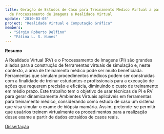 ```yaml
---
title: Geração de Estudos de Caso para Treinamento Médico Virtual a partir de Técnicas
  de Processamento de Imagens e Realidade Virtual
update: '2010-03-05'
project: "Realidade Virtual e Computação Gráfica"
members:
  - "Sérgio Roberto Delfino"
  - "Fátima L. S. Nunes"
---
```


**Resumo**

A Realidade Virtual (RV) e o Processamento de Imagens (PI) são grandes aliados para a construção de ferramentas virtuais de simulação e, neste contexto, a área de treinamento médico pode ser muito beneficiada. Ferramentas que simulam procedimentos médicos podem ser construídas com a finalidade de treinar estudantes e profissionais para a execução de ações que requerem precisão e eficácia, diminuindo o custo de treinamento em médio prazo. Este trabalho tem o objetivo de usar técnicas de PI e RV para gerar dinamicamente Ambientes Virtuais aplicáveis em ferramentas para treinamento médico, considerando como estudo de caso um sistema que visa simular o exame de biópsia mamária. Assim, pretende-se permitir que usuários treinem virtualmente os procedimentos para a realização desse exame a partir de dados extraídos de casos reais.
	
<a href="{{ 'files/researches/dissertacaosergio.pdf' | absolute_url }}" class="btn btn-outline-primary">Dissertação</a>
